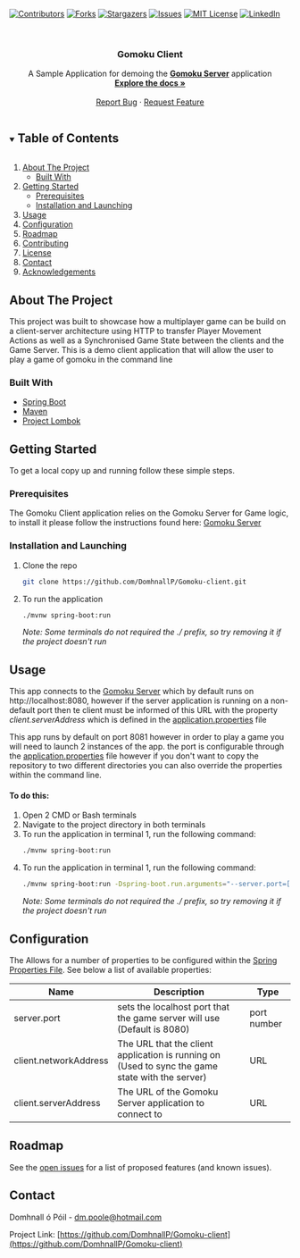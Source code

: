 [![Contributors][contributors-shield]][contributors-url]
[![Forks][forks-shield]][forks-url]
[![Stargazers][stars-shield]][stars-url]
[![Issues][issues-shield]][issues-url]
[![MIT License][license-shield]][license-url]
[![LinkedIn][linkedin-shield]][linkedin-url]

<br />
<p align="center">

  <h3 align="center">Gomoku Client</h3>

  <p align="center">
    A Sample Application for demoing the <a href="https://github.com/DomhnallP/Gomoku-Server"><strong>Gomoku Server</strong></a> application
    <br />
    <a href="https://github.com/DomhnallP/Gomoku-client"><strong>Explore the docs »</strong></a>
    <br />
    <br />
    <a href="https://github.com/DomhnallP/Gomoku-client/issues">Report Bug</a>
    ·
    <a href="https://github.com/DomhnallP/Gomoku-client/issues">Request Feature</a>
  </p>
</p>

<!-- TABLE OF CONTENTS -->
<details open="open">
  <summary><h2 style="display: inline-block">Table of Contents</h2></summary>
  <ol>
    <li>
      <a href="#about-the-project">About The Project</a>
      <ul>
        <li><a href="#built-with">Built With</a></li>
      </ul>
    </li>
    <li>
      <a href="#getting-started">Getting Started</a>
      <ul>
        <li><a href="#prerequisites">Prerequisites</a></li>
        <li><a href="#installation">Installation and Launching</a></li>
      </ul>
    </li>
    <li><a href="#usage">Usage</a></li>
    <li><a href="#usage">Configuration</a></li>
    <li><a href="#roadmap">Roadmap</a></li>
    <li><a href="#contributing">Contributing</a></li>
    <li><a href="#license">License</a></li>
    <li><a href="#contact">Contact</a></li>
    <li><a href="#acknowledgements">Acknowledgements</a></li>
  </ol>
</details>



<!-- ABOUT THE PROJECT -->
## About The Project

This project was built to showcase how a multiplayer game can be build on a client-server architecture using HTTP to transfer Player Movement Actions as well as a Synchronised Game State between the clients and the Game Server. This is a demo client application that will allow the user to play a game of gomoku in the command line


### Built With

* [Spring Boot](https://spring.io/projects/spring-boot)
* [Maven](https://maven.apache.org/)
* [Project Lombok](https://projectlombok.org/)



<!-- GETTING STARTED -->
## Getting Started

To get a local copy up and running follow these simple steps.

### Prerequisites

The Gomoku Client application relies on the Gomoku Server for Game logic, to install it please follow the instructions found here: [Gomoku Server](https://github.com/DomhnallP/Gomoku-server)

### Installation and Launching

1. Clone the repo
   ```sh
   git clone https://github.com/DomhnallP/Gomoku-client.git
   ```
2. To run the application
   ```sh
   ./mvnw spring-boot:run
   ```
   _Note: Some terminals do not required the ./ prefix, so try removing it if the project doesn't run_


<!-- USAGE EXAMPLES -->
## Usage

This app connects to the [Gomoku Server](https://github.com/DomhnallP/Gomoku-server) which by default runs on http://localhost:8080, however if the server application is running on a non-default port then te client must be informed of this URL with the property _client.serverAddress_ which is defined in the [application.properties](https://github.com/DomhnallP/Gomoku-Client/blob/master/src/main/resources/application.properties) file

This app runs by default on port 8081 however in order to play a game you will need to launch 2 instances of the app. the port is configurable through the [application.properties](https://github.com/DomhnallP/Gomoku-Client/blob/master/src/main/resources/application.properties) file however if you don't want to copy the repository to two different directories you can also override the properties within the command line.

#### To do this: 

1. Open 2 CMD or Bash terminals
2. Navigate to the project directory in both terminals
3. To run the application in terminal 1, run the following command:
   ```sh
   ./mvnw spring-boot:run
   ```
4. To run the application in terminal 1, run the following command:
   ```sh
   ./mvnw spring-boot:run -Dspring-boot.run.arguments="--server.port=[NEW_PORT] --client.networkAddress=[NEW_PORT]"
   ```
   _Note: Some terminals do not required the ./ prefix, so try removing it if the project doesn't run_



## Configuration

The Allows for a number of properties to be configured within the [Spring Properties File](https://github.com/DomhnallP/Gomoku-client/blob/master/src/main/resources/application.properties). See below a list of available properties: 

| Name                  | Description                                                                                     | Type        |
|-----------------------|-------------------------------------------------------------------------------------------------|-------------|
|      server.port      | sets the localhost port that the game server will use (Default is 8080)                         | port number |
| client.networkAddress | The URL that the client application is running on (Used to sync the game state with the server) |     URL     |
|  client.serverAddress | The URL of the Gomoku Server application to connect to                                          |     URL     |


<!-- ROADMAP -->
## Roadmap

See the [open issues](https://github.com/DomhnallP/Gomoku-client/issues) for a list of proposed features (and known issues).


<!-- CONTACT -->
## Contact

Domhnall ó Póil -  dm.poole@hotmail.com

Project Link: [https://github.com/DomhnallP/Gomoku-client](https://github.com/DomhnallP/Gomoku-client)


<!-- MARKDOWN LINKS & IMAGES -->
<!-- https://www.markdownguide.org/basic-syntax/#reference-style-links -->
[contributors-shield]: https://img.shields.io/github/contributors/DomhnallP/Gomoku-client.svg?style=for-the-badge
[contributors-url]: https://github.com/DomhnallP/Gomoku-client/graphs/contributors
[forks-shield]: https://img.shields.io/github/forks/DomhnallP/Gomoku-client.svg?style=for-the-badge
[forks-url]: https://github.com/DomhnallP/Gomoku-client/network/members
[stars-shield]: https://img.shields.io/github/stars/DomhnallP/Gomoku-client.svg?style=for-the-badge
[stars-url]: https://github.com/DomhnallP/Gomoku-client/stargazers
[issues-shield]: https://img.shields.io/github/issues/DomhnallP/Gomoku-client.svg?style=for-the-badge
[issues-url]: https://github.com/DomhnallP/Gomoku-client/issues
[license-shield]: https://img.shields.io/github/license/DomhnallP/Gomoku-client.svg?style=for-the-badge
[license-url]: https://github.com/DomhnallP/Gomoku-Client/blob/master/LICENSE.txt
[linkedin-shield]: https://img.shields.io/badge/-LinkedIn-black.svg?style=for-the-badge&logo=linkedin&colorB=555
[linkedin-url]: https://linkedin.com/in/DomhnallP